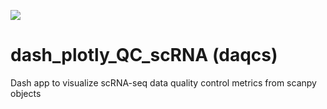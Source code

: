 [<img src="https://img.shields.io/badge/dockerhub-images-blue.svg?logo=Docker">](https://hub.docker.com/repository/docker/artsofcoding/daqcs/general)

# dash_plotly_QC_scRNA (daqcs)
Dash app to visualize scRNA-seq data quality control metrics from scanpy objects
